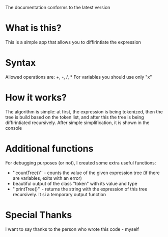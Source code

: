 The documentation conforms to the latest version  
# What is this?  
This is a simple app that allows you to diffirintiate the expression
# Syntax  
Allowed operations are: +, -, /, *
For variables you should use only "x"
# How it works?  
The algorithm is simple: at first, the expression is being tokenized, then the tree is build based on the token list, and after this the tree is being diffirintiated recursively. After simple simplification, it is shown in the console
# Additional functions  
For debugging purposes (or not), I created some extra useful functions:
- ''countTree()'' - counts the value of the given expression tree (if there are variables, exits with an error)
- beautiful output of the class "token" with its value and type
- ''printTree()'' - returns the string with the expression of this tree recursively. It si a temporary output function  

# Special Thanks  
I want to say thanks to the person who wrote this code - myself  
